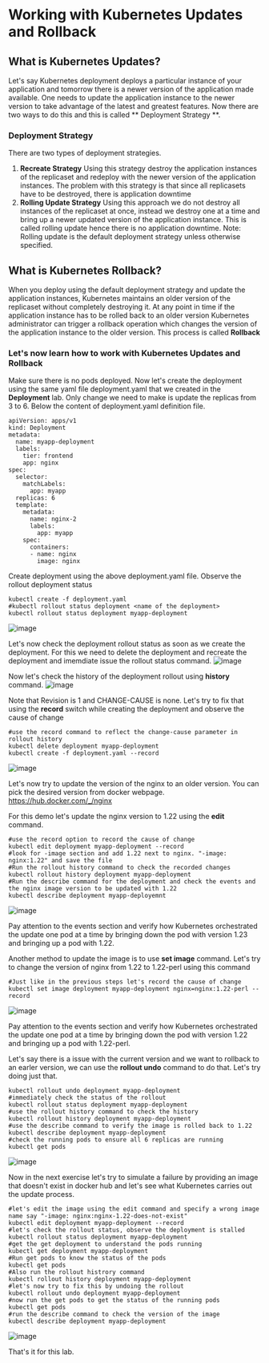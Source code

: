 # Working with Kubernetes Updates and Rollback

## What is Kubernetes Updates? ##

Let's say Kubernetes deployment deploys a particular instance of your application and tomorrow there is a newer version of the application made available. One needs to update the application instance to the newer version to take advantage of the latest and greatest features. Now there are two ways to do this and this is called ** Deployment Strategy **.

### Deployment Strategy ###

There are two types of deployment strategies. 
1. **Recreate Strategy** Using this strategy destroy the application instances of the replicaset and redeploy with the newer version of the application instances. The problem with this strategy is that since all replicasets have to be destroyed, there is application downtime
2. **Rolling Update Strategy** Using this approach we do not destroy all instances of the replicaset at once, instead we destroy one at a time and bring up a newer updated version of the application instance. This is called rolling update hence there is no application downtime. Note: Rolling update is the default deployment strategy unless otherwise specified. 

## What is Kubernetes Rollback? ##

When you deploy using the default deployment strategy and update the application instances, Kubernetes maintains an older version of the replicaset without completely destroying it. At any point in time if the application instance has to be rolled back to an older version Kubernetes administrator can trigger a rollback operation which changes the version of the application instance to the older version. This process is called **Rollback**

### Let's now learn how to work with Kubernetes Updates and Rollback ###

Make sure there is no pods deployed. Now let's create the deployment using the same yaml file deployment.yaml that we created in the **Deployment** lab. Only change we need to make is update the replicas from 3 to 6. Below the content of deployment.yaml definition file.
```
apiVersion: apps/v1
kind: Deployment  
metadata:
  name: myapp-deployment
  labels:
    tier: frontend
    app: nginx
spec:
  selector:
    matchLabels:
      app: myapp
  replicas: 6
  template:     
    metadata:
      name: nginx-2
      labels:
        app: myapp    
    spec:
      containers:
      - name: nginx
        image: nginx
```
Create deployment using the above deployment.yaml file. Observe the rollout deployment status
```
kubectl create -f deployment.yaml
#kubectl rollout status deployment <name of the deployment>
kubectl rollout status deployment myapp-deployment
```
![image](https://user-images.githubusercontent.com/49147976/193994596-ea65f86d-6dfc-4545-be45-3f9348f66977.png)

Let's now check the deployment rollout status as soon as we create the deployment. For this we need to delete the deployment and recreate the deployment and imemdiate issue the rollout status command.
![image](https://user-images.githubusercontent.com/49147976/193995964-a7b500c8-2a07-4b9d-8602-3cfc84a41b00.png)

Now let's check the history of the deployment rollout using **history** command.
![image](https://user-images.githubusercontent.com/49147976/193996437-4b2952ea-0c2f-479f-8502-1b24a8ec1639.png)

Note that Revision is 1 and CHANGE-CAUSE is none. Let's try to fix that using the **record** switch while creating the deployment and observe the cause of change

```
#use the record command to reflect the change-cause parameter in rollout history
kubectl delete deployment myapp-deployment
kubectl create -f deployment.yaml --record
```
![image](https://user-images.githubusercontent.com/49147976/193997353-cb79322d-39f6-4ca0-b4f3-0d773cb337e9.png)

Let's now try to update the version of the nginx to an older version. You can pick the desired version from docker webpage. https://hub.docker.com/_/nginx

For this demo let's update the nginx version to 1.22 using the **edit** command.
```
#use the record option to record the cause of change
kubectl edit deployment myapp-deployment --record
#look for -image section and add 1.22 next to nginx. "-image: nginx:1.22" and save the file
#Run the rollout history command to check the recorded changes
kubectl rollout history deployment myapp-deployment
#Run the describe command for the deployment and check the events and the nginx image version to be updated with 1.22
kubectl describe deployment myapp-deployemnt 
```
![image](https://user-images.githubusercontent.com/49147976/194000377-6b553434-98a4-4c3b-96bd-aee70116e1ef.png)

Pay attention to the events section and verify how Kubernetes orchestrated the update one pod at a time by bringing down the pod with version 1.23 and bringing up a pod with 1.22.

Another method to update the image is to use **set image** command. Let's try to change the version of nginx from 1.22 to 1.22-perl using this command
```
#Just like in the previous steps let's record the cause of change
kubectl set image deployment myapp-deployment nginx=nginx:1.22-perl --record
```
![image](https://user-images.githubusercontent.com/49147976/194003655-92de9fe3-52de-4816-8225-ab9cc49633e4.png)

Pay attention to the events section and verify how Kubernetes orchestrated the update one pod at a time by bringing down the pod with version 1.22 and bringing up a pod with 1.22-perl.

Let's say there is a issue with the current version and we want to rollback to an earler version, we can use the **rollout undo** command to do that. Let's try doing just that.
```
kubectl rollout undo deployment myapp-deployment 
#immediately check the status of the rollout
kubectl rollout status deployment myapp-deployment
#use the rollout history command to check the history
kubectl rollout history deployment myapp-deployment
#use the describe command to verify the image is rolled back to 1.22
kubectl describe deployment myapp-deployment
#check the running pods to ensure all 6 replicas are running
kubectl get pods
```
![image](https://user-images.githubusercontent.com/49147976/194005868-c713b4c1-0310-4a53-b6dc-d6cc85bec4e9.png)

Now in the next exercise let's try to simulate a failure by providing an image that doesn't exist in docker hub and let's see what Kubernetes carries out the update process. 
```
#let's edit the image using the edit command and specify a wrong image name say "-image: nginx:nginx-1.22-does-not-exist"
kubectl edit deployment myapp-deployment --record
#let's check the rollout status, observe the deployment is stalled
kubectl rollout status deployment myapp-deployment
#get the get deployment to understand the pods running
kubectl get deployment myapp-deployment
#Run get pods to know the status of the pods
kubectl get pods
#Also run the rollout histrory command 
kubectl rollout history deployment myapp-deployment
#let's now try to fix this by undoing the rollout
kubectl rollout undo deployment myapp-deployment
#now run the get pods to get the status of the running pods
kubectl get pods
#run the describe command to check the version of the image
kubectl describe deployment myapp-deployment
```
![image](https://user-images.githubusercontent.com/49147976/194013633-cd66cfe0-7d7d-4350-8fa6-636c48d219c1.png)

That's it for this lab.
